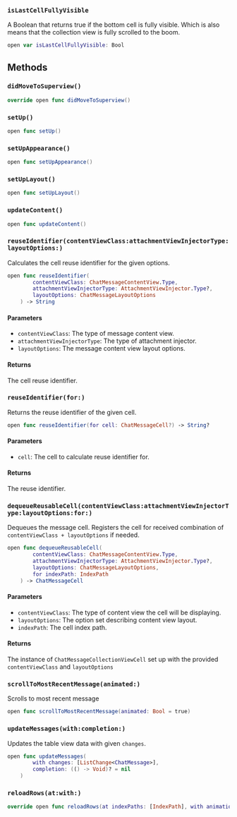 
### `isLastCellFullyVisible`

A Boolean that returns true if the bottom cell is fully visible.
Which is also means that the collection view is fully scrolled to the boom.

``` swift
open var isLastCellFullyVisible: Bool 
```

## Methods

### `didMoveToSuperview()`

``` swift
override open func didMoveToSuperview() 
```

### `setUp()`

``` swift
open func setUp() 
```

### `setUpAppearance()`

``` swift
open func setUpAppearance() 
```

### `setUpLayout()`

``` swift
open func setUpLayout() 
```

### `updateContent()`

``` swift
open func updateContent() 
```

### `reuseIdentifier(contentViewClass:attachmentViewInjectorType:layoutOptions:)`

Calculates the cell reuse identifier for the given options.

``` swift
open func reuseIdentifier(
        contentViewClass: ChatMessageContentView.Type,
        attachmentViewInjectorType: AttachmentViewInjector.Type?,
        layoutOptions: ChatMessageLayoutOptions
    ) -> String 
```

#### Parameters

  - `contentViewClass`: The type of message content view.
  - `attachmentViewInjectorType`: The type of attachment injector.
  - `layoutOptions`: The message content view layout options.

#### Returns

The cell reuse identifier.

### `reuseIdentifier(for:)`

Returns the reuse identifier of the given cell.

``` swift
open func reuseIdentifier(for cell: ChatMessageCell?) -> String? 
```

#### Parameters

  - `cell`: The cell to calculate reuse identifier for.

#### Returns

The reuse identifier.

### `dequeueReusableCell(contentViewClass:attachmentViewInjectorType:layoutOptions:for:)`

Dequeues the message cell. Registers the cell for received combination of `contentViewClass + layoutOptions`
if needed.

``` swift
open func dequeueReusableCell(
        contentViewClass: ChatMessageContentView.Type,
        attachmentViewInjectorType: AttachmentViewInjector.Type?,
        layoutOptions: ChatMessageLayoutOptions,
        for indexPath: IndexPath
    ) -> ChatMessageCell 
```

#### Parameters

  - `contentViewClass`: The type of content view the cell will be displaying.
  - `layoutOptions`: The option set describing content view layout.
  - `indexPath`: The cell index path.

#### Returns

The instance of `ChatMessageCollectionViewCell` set up with the provided `contentViewClass` and `layoutOptions`

### `scrollToMostRecentMessage(animated:)`

Scrolls to most recent message

``` swift
open func scrollToMostRecentMessage(animated: Bool = true) 
```

### `updateMessages(with:completion:)`

Updates the table view data with given `changes`.

``` swift
open func updateMessages(
        with changes: [ListChange<ChatMessage>],
        completion: (() -> Void)? = nil
    ) 
```

### `reloadRows(at:with:)`

``` swift
override open func reloadRows(at indexPaths: [IndexPath], with animation: UITableView.RowAnimation) 
